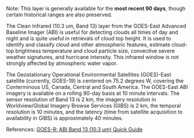 Note: This layer is generally available for the **most recent 90 days**, though certain historical ranges are also preserved.

The Clean Infrared (10.3 um, Band 13) layer from the GOES-East Advanced Baseline Imager (ABI) is useful for detecting clouds all times of day and night and is quite useful in retrievals of cloud top height. It is used to identify and classify cloud and other atmospheric features, estimate cloud-top brightness temperature and cloud particle size, convective severe weather signatures, and hurricane intensity. This infrared window is not strongly affected by atmospheric water vapor.

The Geostationary Operational Environmental Satellites (GOES)-East satellite (currently, GOES-19) is centered on 75.2 degrees W, covering the Conterminous US, Canada, Central and South America. The GOES-East ABI imagery is available on a rolling 90-day basis at 10 minute intervals. The sensor resolution of Band 13 is 2 km, the imagery resolution in Worldview/Global Imagery Browse Services (GIBS) is 2 km, the temporal resolution is 10 minutes, and the latency (time from satellite acquisition to availability in GIBS) is approximately 40 minutes.

References: [GOES-R: ABI Band 13 (10.3 um) Quick Guide](https://www.star.nesdis.noaa.gov/GOES/documents/ABIQuickGuide_Band13.pdf)
